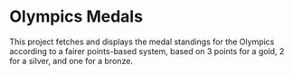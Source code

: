 # Olympics Medals

This project fetches and displays the medal standings for the Olympics according to a fairer points-based system, based on 3 points for a gold, 2 for a silver, and one for a bronze.
